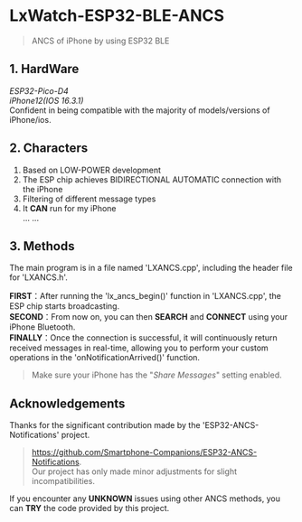 # LxWatch-ESP32-BLE-ANCS
> ANCS of iPhone by using ESP32 BLE
## 1. HardWare
*ESP32-Pico-D4*  
*iPhone12(IOS 16.3.1)*  
Confident in being compatible with the majority of models/versions of iPhone/ios.
## 2. Characters
1. Based on LOW-POWER development  
2. The ESP chip achieves BIDIRECTIONAL AUTOMATIC connection with the iPhone  
3. Filtering of different message types  
4. It **CAN** run for my iPhone  
... ...
## 3. Methods
The main program is in a file named 'LXANCS.cpp', including the header file for 'LXANCS.h'. 

**FIRST**：After running the 'lx_ancs_begin()' function in 'LXANCS.cpp', the ESP chip starts broadcasting.  
**SECOND**：From now on, you can then **SEARCH** and **CONNECT** using your iPhone Bluetooth.  
**FINALLY**：Once the connection is successful, it will continuously return received messages in real-time, allowing you to perform your custom operations in the 'onNotificationArrived()' function.  

>Make sure your iPhone has the "*Share Messages*" setting enabled.  
## Acknowledgements
Thanks for the significant contribution made by the 'ESP32-ANCS-Notifications' project.  
>https://github.com/Smartphone-Companions/ESP32-ANCS-Notifications.  
>Our project has only made minor adjustments for slight incompatibilities.  

If you encounter any **UNKNOWN** issues using other ANCS methods, you can **TRY** the code provided by this project.

